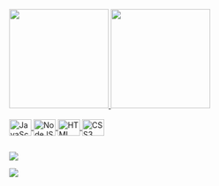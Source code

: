 <div>
  <a href="https://github.com/OfficialSpy">
  <img height="180em" src="https://github-readme-stats.vercel.app/api?username=OfficialSpy&show_icons=true&theme=dark&include_all_commits=true&count_private=true&icon_color=e81c1c&title_color=e81c1c&bg_color=000000&hide_border=true"/>
  <img height="180em" src="https://github-readme-stats.vercel.app/api/top-langs/?username=OfficialSpy&layout=compact&langs_count=7&theme=dark&icon_color=e81c1c&title_color=e81c1c&bg_color=000001&hide_border=true"/>
</div>
<div style="display: inline_block"><br>
  <img align="center" alt="JavaScript" height="30" width="40" src="https://cdn.jsdelivr.net/gh/devicons/devicon/icons/javascript/javascript-original.svg">
  <img align="center" alt="NodeJS" height="30" width="40" src="https://cdn.jsdelivr.net/gh/devicons/devicon/icons/nodejs/nodejs-original.svg">
  <img align="center" alt="HTML" height="30" width="40" src="https://cdn.jsdelivr.net/gh/devicons/devicon/icons/html5/html5-original.svg">
  <img align="center" alt="CSS3" height="30" width="40" src="https://cdn.jsdelivr.net/gh/devicons/devicon/icons/css3/css3-original.svg">
 </div>
  
  ##
 
<div> 
  <img src="https://img.shields.io/badge/-Nullified%233306-5663F7?style=for-the-badge&logo=discord&logoColor=white" target="_blank"></a>

  ![](https://github.com/OfficialSpy/OfficialSpy/blob/output/github-contribution-grid-snake.svg)
 
</div>

